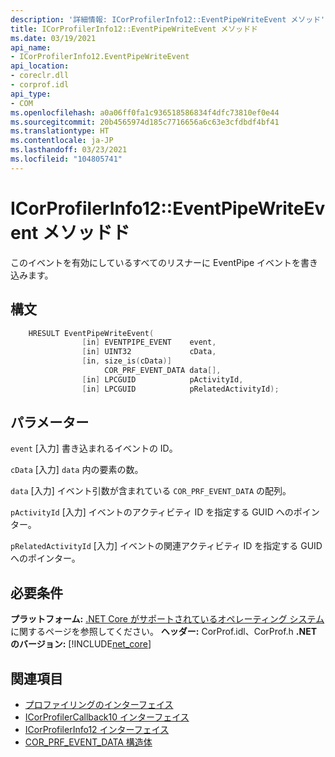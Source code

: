 ```yaml
---
description: '詳細情報: ICorProfilerInfo12::EventPipeWriteEvent メソッド'
title: ICorProfilerInfo12::EventPipeWriteEvent メソッドド
ms.date: 03/19/2021
api_name:
- ICorProfilerInfo12.EventPipeWriteEvent
api_location:
- coreclr.dll
- corprof.idl
api_type:
- COM
ms.openlocfilehash: a0a06ff0fa1c936518586834f4dfc73810ef0e44
ms.sourcegitcommit: 20b4565974d185c7716656a6c63e3cfdbdf4bf41
ms.translationtype: HT
ms.contentlocale: ja-JP
ms.lasthandoff: 03/23/2021
ms.locfileid: "104805741"
---
```

# <a name="icorprofilerinfo12eventpipewriteevent-method"></a>ICorProfilerInfo12::EventPipeWriteEvent メソッドド

このイベントを有効にしているすべてのリスナーに EventPipe イベントを書き込みます。
  
## <a name="syntax"></a>構文  
  
```cpp  
    HRESULT EventPipeWriteEvent(
                [in] EVENTPIPE_EVENT    event,
                [in] UINT32             cData,
                [in, size_is(cData)]
                     COR_PRF_EVENT_DATA data[],
                [in] LPCGUID            pActivityId,
                [in] LPCGUID            pRelatedActivityId);
```  
  
## <a name="parameters"></a>パラメーター

`event` [入力] 書き込まれるイベントの ID。

`cData` [入力] `data` 内の要素の数。

`data` [入力] イベント引数が含まれている `COR_PRF_EVENT_DATA` の配列。

`pActivityId` [入力] イベントのアクティビティ ID を指定する GUID へのポインター。

`pRelatedActivityId` [入力] イベントの関連アクティビティ ID を指定する GUID へのポインター。

## <a name="requirements"></a>必要条件  

**プラットフォーム:** [.NET Core がサポートされているオペレーティング システム](../../../core/install/windows.md?pivots=os-windows)に関するページを参照してください。
**ヘッダー:** CorProf.idl、CorProf.h **.NET のバージョン:** [!INCLUDE[net_core](../../../../includes/net-core-50-md.md)]
  
## <a name="see-also"></a>関連項目

- [プロファイリングのインターフェイス](profiling-interfaces.md)
- [ICorProfilerCallback10 インターフェイス](icorprofilercallback10-interface.md)
- [ICorProfilerInfo12 インターフェイス](icorprofilerinfo12-interface.md)
- [COR_PRF_EVENT_DATA 構造体](cor-prf-event-data-structure.md)
